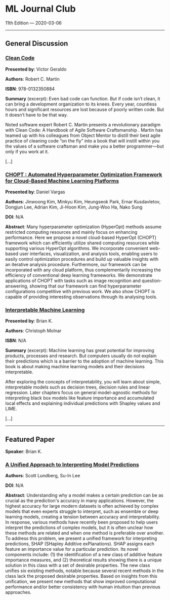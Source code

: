# ML Journal Club
11th Edition ⁠— 2020-03-06

---

## General Discussion

### [Clean Code](https://www.amazon.com/Clean-Code-Handbook-Software-Craftsmanship/dp/0132350882)
**Presented by**: Victor Geraldo

**Authors**: Robert C. Martin

**ISBN**:  978-0132350884

**Summary** (excerpt): Even bad code can function. But if code isn’t clean, it can bring a development organization to its knees. Every year, countless hours and significant resources are lost because of poorly written code. But it doesn’t have to be that way.

Noted software expert Robert C. Martin presents a revolutionary paradigm with Clean Code: A Handbook of Agile Software Craftsmanship . Martin has teamed up with his colleagues from Object Mentor to distill their best agile practice of cleaning code “on the fly” into a book that will instill within you the values of a software craftsman and make you a better programmer—but only if you work at it.

[...]

### [CHOPT : Automated Hyperparameter Optimization Framework for Cloud-Based Machine Learning Platforms](https://arxiv.org/abs/1810.03527)
**Presented by**: Daniel Vargas

**Authors**: Jinwoong Kim, Minkyu Kim, Heungseok Park, Ernar Kusdavletov, Dongjun Lee, Adrian Kim, Ji-Hoon Kim, Jung-Woo Ha, Nako Sung

**DOI**: N/A

**Abstract**: Many hyperparameter optimization (HyperOpt) methods assume restricted computing resources and mainly focus on enhancing performance. Here we propose a novel cloud-based HyperOpt (CHOPT) framework which can efficiently utilize shared computing resources while supporting various HyperOpt algorithms. We incorporate convenient web-based user interfaces, visualization, and analysis tools, enabling users to easily control optimization procedures and build up valuable insights with an iterative analysis procedure. Furthermore, our framework can be incorporated with any cloud platform, thus complementarily increasing the efficiency of conventional deep learning frameworks. We demonstrate applications of CHOPT with tasks such as image recognition and question-answering, showing that our framework can find hyperparameter configurations competitive with previous work. We also show CHOPT is capable of providing interesting observations through its analysing tools.

### [Interpretable Machine Learning](https://christophm.github.io/interpretable-ml-book/)
**Presented by**: Brian K.

**Authors**: Christoph Molnar

**ISBN**: N/A

**Summary** (excerpt): Machine learning has great potential for improving products, processes and research. But computers usually do not explain their predictions which is a barrier to the adoption of machine learning. This book is about making machine learning models and their decisions interpretable.

After exploring the concepts of interpretability, you will learn about simple, interpretable models such as decision trees, decision rules and linear regression. Later chapters focus on general model-agnostic methods for interpreting black box models like feature importance and accumulated local effects and explaining individual predictions with Shapley values and LIME.

[...]

---

## Featured Paper
**Speaker**: Brian K.

### [A Unified Approach to Interpreting Model Predictions](https://arxiv.org/abs/1705.07874)
**Authors**: Scott Lundberg, Su-In Lee

**DOI**: N/A

**Abstract**: Understanding why a model makes a certain prediction can be as crucial as the prediction's accuracy in many applications. However, the highest accuracy for large modern datasets is often achieved by complex models that even experts struggle to interpret, such as ensemble or deep learning models, creating a tension between accuracy and interpretability. In response, various methods have recently been proposed to help users interpret the predictions of complex models, but it is often unclear how these methods are related and when one method is preferable over another. To address this problem, we present a unified framework for interpreting predictions, SHAP (SHapley Additive exPlanations). SHAP assigns each feature an importance value for a particular prediction. Its novel components include: (1) the identification of a new class of additive feature importance measures, and (2) theoretical results showing there is a unique solution in this class with a set of desirable properties. The new class unifies six existing methods, notable because several recent methods in the class lack the proposed desirable properties. Based on insights from this unification, we present new methods that show improved computational performance and/or better consistency with human intuition than previous approaches.